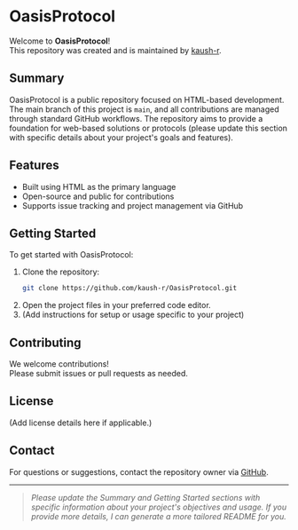 # OasisProtocol

Welcome to **OasisProtocol**!  
This repository was created and is maintained by [kaush-r](https://github.com/kaush-r).

## Summary

OasisProtocol is a public repository focused on HTML-based development. The main branch of this project is `main`, and all contributions are managed through standard GitHub workflows. The repository aims to provide a foundation for web-based solutions or protocols (please update this section with specific details about your project's goals and features).

## Features

- Built using HTML as the primary language
- Open-source and public for contributions
- Supports issue tracking and project management via GitHub

## Getting Started

To get started with OasisProtocol:

1. Clone the repository:
   ```bash
   git clone https://github.com/kaush-r/OasisProtocol.git
   ```
2. Open the project files in your preferred code editor.
3. (Add instructions for setup or usage specific to your project)

## Contributing

We welcome contributions!  
Please submit issues or pull requests as needed.

## License

(Add license details here if applicable.)

## Contact

For questions or suggestions, contact the repository owner via [GitHub](https://github.com/kaush-r).

---

> _Please update the Summary and Getting Started sections with specific information about your project's objectives and usage. If you provide more details, I can generate a more tailored README for you._
